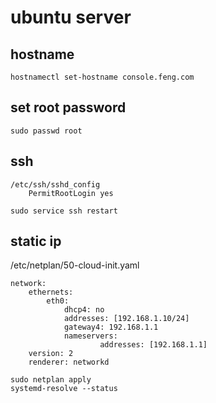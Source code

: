 # ubuntu server 

## hostname
```
hostnamectl set-hostname console.feng.com
```

## set root password
```
sudo passwd root
```

## ssh
```
/etc/ssh/sshd_config
    PermitRootLogin yes
```
```
sudo service ssh restart
```

## static ip
/etc/netplan/50-cloud-init.yaml
```
network:
    ethernets:
        eth0:
            dhcp4: no
            addresses: [192.168.1.10/24]
            gateway4: 192.168.1.1
            nameservers:
                    addresses: [192.168.1.1]
    version: 2
    renderer: networkd
```
```
sudo netplan apply
systemd-resolve --status
```